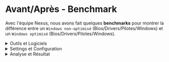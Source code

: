 # Avant/Après - Benchmark 
Avec l'équipe Nexus, nous avons fait quelques **benchmarks** pour montrer la différence entre un `Windows non-optimisé` (Bios/Drivers/Pilotes/Windows) et un `Windows optimisé` (Bios/Drivers/Pilotes/Windows).

<details><summary>Outils et Logiciels</summary>
<hr>

Nous avons utilisé des logiciels que vous retrouvez ci-dessous. Ils nous ont permi de réaliser nos `benchmarks`, pour observer et tirer une conclusion finale.
  
[![Header](https://www.capframex.com/assets/logo_square.webp "Header")](https://www.capframex.com/assets/logo_square.webp)
  
**[CapeFrameX](https://www.capframex.com/)**

[![Header](https://cdn2.clc2l.fr/c/thumbnail510/t/c/p/cpu-z-2c9auJ.png "Header")](https://cdn2.clc2l.fr/c/thumbnail510/t/c/p/cpu-z-2c9auJ.png)

**[CPU-Z](https://www.cpuid.com/softwares/cpu-z.html)**

[![Header](https://store-images.s-microsoft.com/image/apps.28465.13510798887699839.f53826c5-f1b2-4116-8752-c2b96364d5da.d2205bd9-cb87-4564-bdfd-4f11bc99bd35 "Header")](https://store-images.s-microsoft.com/image/apps.28465.13510798887699839.f53826c5-f1b2-4116-8752-c2b96364d5da.d2205bd9-cb87-4564-bdfd-4f11bc99bd35)

**[CrystalDiskMark](https://crystalmark.info/en/software/crystaldiskmark/)**

[![Header](https://www.01net.com/images/logiciel/131843.gif "Header")](https://www.01net.com/images/logiciel/131843.gif)
 
**[LatencyMon](https://www.resplendence.com/latencymon)**
  
[![Header](https://pic.clubic.com/v1/images/1499304/raw "Header")](https://www.01net.com/images/logiciel/131843.gif)  

**[7-Zip](https://www.7-zip.org/download.html)**  
</details>

<details><summary>Settings et Configuration</summary> 
 <hr>
  
Voici la `configuration` utlisé pendant le benchmark :
<br> 
  
 ``` - I5 10600K (non overclocké dans toutes les scénarios)
- MSI Z490 Tomahawk (Bios Version 7C80v18)
- Crucial Ballistix 2x8Go 3600Mhz (XMP activé dans tout les scénarios sauf le "Bios❌")
- MSI Ventus 2x 3060 Ti (Driver 471.11 dans tout les scénarios, et non overclocké dans tout les scénarios) (CS:GO et R6 on été bench avec la mise a l'échelle pleine écran et les paramètres par défauts en dessous, Fortnite a été bench sans mise a l'échelle avec les paramètres par défauts en dessous)
- Kingston A2000 500Go (CD C: Windows dessus, tout les logiciels, et CS GO)
- Seagate Barracuda 2 To 2020 (Tout les jeux dessus R6, Fortnite sauf CS GO)
- Seagate Barracuda 2 To 2018 (Rien dessus sauf des fichiers sauvegardés pour ça qu'il n'est pas bench)
- Fractal Design Meshify C
- Gigabyte P750W GM
- 5 Ventilateurs ARTIC
- ARCTIC Freezer 34 eSports DUO
```
<hr>
  
 Voici les `paramètres/settings` sur les différents jeux (RS6, CSGO, Fortnite)
  <br>
  
 [![Header](https://i.imgur.com/YDYjZON.png  "Header")](https://i.imgur.com/YDYjZON.png)
 [![Header](https://i.imgur.com/ujxAiy9.png  "Header")](https://i.imgur.com/ujxAiy9.png)  
 [![Header](https://i.imgur.com/873OPab.png  "Header")](https://i.imgur.com/873OPab.png)  
</details>

<details><summary>Analyse et Résultat</summary>
